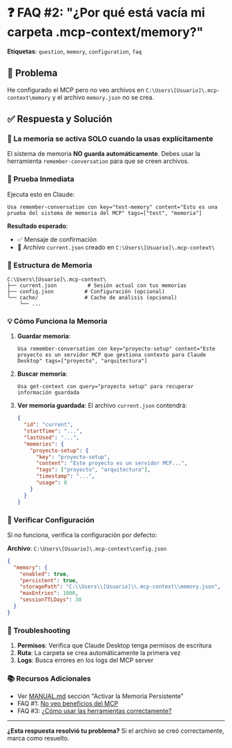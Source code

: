# ❓ FAQ #2: "¿Por qué está vacía mi carpeta .mcp-context/memory?"

**Etiquetas**: `question`, `memory`, `configuration`, `faq`

## 🎯 **Problema**
He configurado el MCP pero no veo archivos en `C:\Users\[Usuario]\.mcp-context\memory` y el archivo `memory.json` no se crea.

## ✅ **Respuesta y Solución**

### **💾 La memoria se activa SOLO cuando la usas explícitamente**

El sistema de memoria **NO guarda automáticamente**. Debes usar la herramienta `remember-conversation` para que se creen archivos.

### **🧪 Prueba Inmediata**

Ejecuta esto en Claude:

```
Usa remember-conversation con key="test-memory" content="Esto es una prueba del sistema de memoria del MCP" tags=["test", "memoria"]
```

**Resultado esperado**: 
- ✅ Mensaje de confirmación
- 📁 Archivo `current.json` creado en `C:\Users\[Usuario]\.mcp-context\`

### **📂 Estructura de Memoria**

```
C:\Users\[Usuario]\.mcp-context\
├── current.json          # Sesión actual con tus memorias
├── config.json          # Configuración (opcional)
└── cache/               # Cache de análisis (opcional)
    └── ...
```

### **💡 Cómo Funciona la Memoria**

1. **Guardar memoria**:
   ```
   Usa remember-conversation con key="proyecto-setup" content="Este proyecto es un servidor MCP que gestiona contexto para Claude Desktop" tags=["proyecto", "arquitectura"]
   ```

2. **Buscar memoria**:
   ```
   Usa get-context con query="proyecto setup" para recuperar información guardada
   ```

3. **Ver memoria guardada**:
   El archivo `current.json` contendrá:
   ```json
   {
     "id": "current",
     "startTime": "...",
     "lastUsed": "...",
     "memories": {
       "proyecto-setup": {
         "key": "proyecto-setup",
         "content": "Este proyecto es un servidor MCP...",
         "tags": ["proyecto", "arquitectura"],
         "timestamp": "...",
         "usage": 0
       }
     }
   }
   ```

### **🔧 Verificar Configuración**

Si no funciona, verifica la configuración por defecto:

**Archivo**: `C:\Users\[Usuario]\.mcp-context\config.json`
```json
{
  "memory": {
    "enabled": true,
    "persistent": true,
    "storagePath": "C:\\Users\\[Usuario]\\.mcp-context\\memory.json",
    "maxEntries": 1000,
    "sessionTTLDays": 30
  }
}
```

### **🐛 Troubleshooting**

1. **Permisos**: Verifica que Claude Desktop tenga permisos de escritura
2. **Ruta**: La carpeta se crea automáticamente la primera vez
3. **Logs**: Busca errores en los logs del MCP server

### **📚 Recursos Adicionales**
- Ver [MANUAL.md](../../MANUAL.md) sección "Activar la Memoria Persistente"
- FAQ #1: [No veo beneficios del MCP](./FAQ-01-no-benefits.md)
- FAQ #3: [¿Cómo usar las herramientas correctamente?](./FAQ-03-correct-usage.md)

---

**¿Esta respuesta resolvió tu problema?** Si el archivo se creó correctamente, marca como resuelto.
